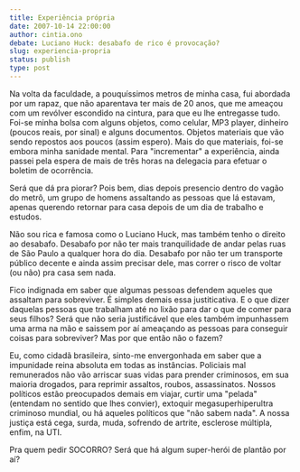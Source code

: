 ```yaml
---
title: Experiência própria
date: 2007-10-14 22:00:00
author: cintia.ono
debate: Luciano Huck: desabafo de rico é provocação?
slug: experiencia-propria
status: publish 
type: post
---
```


Na volta da faculdade, a pouquíssimos metros de minha casa, fui abordada por um rapaz, que não aparentava ter mais de 20 anos, que me ameaçou com um revólver escondido na cintura, para que eu lhe entregasse tudo. Foi-se minha bolsa com alguns objetos, como celular, MP3 player, dinheiro (poucos reais, por sinal) e alguns documentos. Objetos materiais que vão sendo repostos aos poucos (assim espero). Mais do que materiais, foi-se embora minha sanidade mental. Para "incrementar" a experiência, ainda passei pela espera de mais de três horas na delegacia para efetuar o boletim de ocorrência.  

Será que dá pra piorar? Pois bem, dias depois presencio dentro do vagão do metrô, um grupo de homens assaltando as pessoas que lá estavam, apenas querendo retornar para casa depois de um dia de trabalho e estudos.  

Não sou rica e famosa como o Luciano Huck, mas também tenho o direito ao desabafo. Desabafo por não ter mais tranquilidade de andar pelas ruas de São Paulo a qualquer hora do dia. Desabafo por não ter um transporte público decente e ainda assim precisar dele, mas correr o risco de voltar (ou não) pra casa sem nada.  

Fico indignada em saber que algumas pessoas defendem aqueles que assaltam para sobreviver. É simples demais essa justiticativa. E o que dizer daquelas pessoas que trabalham até no lixão para dar o que de comer para seus filhos? Será que não seria justificável que eles também impunhassem uma arma na mão e saissem por aí ameaçando as pessoas para conseguir coisas para sobreviver? Mas por que então não o fazem?  

Eu, como cidadã brasileira, sinto-me envergonhada em saber que a impunidade reina absoluta em todas as instâncias. Policiais mal remunerados não vão arriscar suas vidas para prender criminosos, em sua maioria drogados, para reprimir assaltos, roubos, assassinatos. Nossos políticos estão preocupados demais em viajar, curtir uma "pelada" (entendam no sentido que lhes convier), extoquir megasuperhiperultra criminoso mundial, ou há aqueles políticos que "não sabem nada". A nossa justiça está cega, surda, muda, sofrendo de artrite, esclerose múltipla, enfim, na UTI.  

Pra quem pedir SOCORRO? Será que há algum super-herói de plantão por aí?
